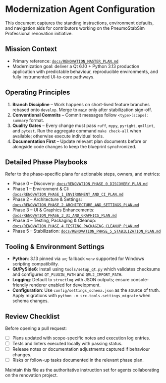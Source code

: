 # Modernization Agent Configuration

This document captures the standing instructions, environment defaults, and navigation aids for contributors working on the PneumoStabSim Professional renovation initiative.

## Mission Context
- Primary reference: [`docs/RENOVATION_MASTER_PLAN.md`](docs/RENOVATION_MASTER_PLAN.md)
- Modernization goal: deliver a Qt 6.10 + Python 3.13 production application with predictable behaviour, reproducible environments, and fully instrumented UI-to-core pathways.

## Operating Principles
1. **Branch Discipline** – Work happens on short-lived feature branches rebased onto `develop`. Merge to `main` only after stabilization sign-off.
2. **Conventional Commits** – Commit messages follow `<type>(scope): summary` format.
3. **Quality Gates** – Every change must pass `ruff`, `mypy`, `pyright`, `qmllint`, and `pytest`. Run the aggregate command `make check-all` when available; otherwise execute individual tools.
4. **Documentation First** – Update relevant plan documents before or alongside code changes to keep the blueprint synchronized.

## Detailed Phase Playbooks
Refer to the phase-specific plans for actionable steps, owners, and metrics:
- Phase 0 – Discovery: [`docs/RENOVATION_PHASE_0_DISCOVERY_PLAN.md`](docs/RENOVATION_PHASE_0_DISCOVERY_PLAN.md)
- Phase 1 – Environment & CI: [`docs/RENOVATION_PHASE_1_ENVIRONMENT_AND_CI_PLAN.md`](docs/RENOVATION_PHASE_1_ENVIRONMENT_AND_CI_PLAN.md)
- Phase 2 – Architecture & Settings: [`docs/RENOVATION_PHASE_2_ARCHITECTURE_AND_SETTINGS_PLAN.md`](docs/RENOVATION_PHASE_2_ARCHITECTURE_AND_SETTINGS_PLAN.md)
- Phase 3 – UI & Graphics Enhancements: [`docs/RENOVATION_PHASE_3_UI_AND_GRAPHICS_PLAN.md`](docs/RENOVATION_PHASE_3_UI_AND_GRAPHICS_PLAN.md)
- Phase 4 – Testing, Packaging & Cleanup: [`docs/RENOVATION_PHASE_4_TESTING_PACKAGING_CLEANUP_PLAN.md`](docs/RENOVATION_PHASE_4_TESTING_PACKAGING_CLEANUP_PLAN.md)
- Phase 5 – Stabilization: [`docs/RENOVATION_PHASE_5_STABILIZATION_PLAN.md`](docs/RENOVATION_PHASE_5_STABILIZATION_PLAN.md)

## Tooling & Environment Settings
- **Python**: 3.13 pinned via `uv`; fallback `venv` supported for Windows scripting compatibility.
- **Qt/PySide6**: Install using `tools/setup_qt.py` which validates checksums and configures `QT_PLUGIN_PATH` and `QML2_IMPORT_PATH`.
- **Logging**: Default to `structlog` with JSON outputs; ensure console-friendly renderer enabled for development.
- **Configuration**: Use `config/settings_schema.json` as the source of truth. Apply migrations with `python -m src.tools.settings_migrate` when schema changes.

## Review Checklist
Before opening a pull request:
- [ ] Plans updated with scope-specific notes and execution log entries.
- [ ] Tests and linters executed locally with passing status.
- [ ] Release notes or documentation adjustments captured if behaviour changes.
- [ ] Risks or follow-up tasks documented in the relevant phase plan.

Maintain this file as the authoritative instruction set for agents collaborating on the renovation project.
